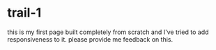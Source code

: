 # trail-1
this is my first page built completely from scratch and I've tried to add responsiveness to it. please provide me feedback on this.
